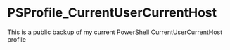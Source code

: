 # PSProfile_CurrentUserCurrentHost
This is a public backup of my current PowerShell CurrentUserCurrentHost profile
